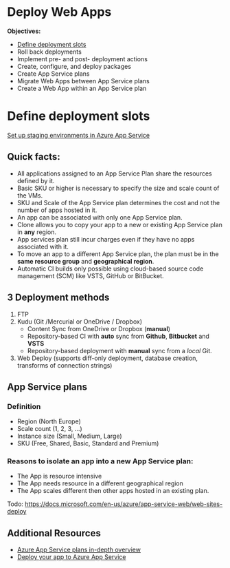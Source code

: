 # Deploy Web Apps

**Objectives:** 
* [Define deployment slots](#define-deployment-slots)
* Roll back deployments
* Implement pre- and post- deployment actions
* Create, configure, and deploy packages
* Create App Service plans
* Migrate Web Apps between App Service plans
* Create a Web App within an App Service plan


# Define deployment slots

[Set up staging environments in Azure App Service](https://docs.microsoft.com/en-us/azure/app-service-web/web-sites-staged-publishing)




## Quick facts:
- All applications assigned to an App Service Plan share the resources defined by it.
- Basic SKU or higher is necessary to specify the size and scale count of the VMs.
- SKU and Scale of the App Service plan determines the cost and not the number of apps hosted in it.
- An app can be associated with only one App Service plan.
- Clone allows you to copy your app to a new or existing App Service plan in **any** region.
- App services plan still incur charges even if they have no apps associated with it.
- To move an app to a different App Service plan, the plan must be in the **same resource group** and **geographical region**.
- Automatic CI builds only possible using cloud-based source code management (SCM) like VSTS, GitHub or BitBucket.

## 3 Deployment methods
1. FTP
2.  Kudu (Git /Mercurial or OneDrive / Dropbox)
    * Content Sync from OneDrive or Dropbox (**manual**)
    * Repository-based CI with **auto** sync from **Github**, **Bitbucket** and **VSTS**
    * Repository-based deployment with **manual** sync from a *local* Git.
3.  Web Deploy (supports diff-only deployment, database creation, transforms of connection strings)

## App Service plans
### Definition 
- Region (North Europe)
- Scale count (1, 2, 3, ...)
- Instance size (Small, Medium, Large)
- SKU (Free, Shared, Basic, Standard and Premium)

### Reasons to isolate an app into a new App Service plan:
- The App is resource intensive
- The App needs resource in a different geographical region
- The App scales different then other apps hosted in an existing plan.


Todo:
https://docs.microsoft.com/en-us/azure/app-service-web/web-sites-deploy

## Additional Resources
- [Azure App Service plans in-depth overview](https://docs.microsoft.com/en-us/azure/app-service/azure-web-sites-web-hosting-plans-in-depth-overview)
- [Deploy your app to Azure App Service](https://docs.microsoft.com/en-us/azure/app-service-web/web-sites-deploy)
